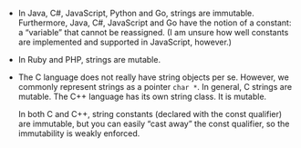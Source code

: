 -   In Java, C#, JavaScript, Python and Go, strings are immutable. Furthermore, Java, C#, JavaScript and Go have the notion of a constant: a “variable” that cannot be reassigned. (I am unsure how well constants are implemented and supported in JavaScript, however.)

-   In Ruby and PHP, strings are mutable.

-   The C language does not really have string objects per se. However, we commonly represent strings as a pointer `char *`. In general, C strings are mutable. The C++ language has its own string class. It is mutable.
    
    In both C and C++, string constants (declared with the const qualifier) are immutable, but you can easily “cast away” the const qualifier, so the immutability is weakly enforced.